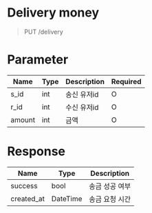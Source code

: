 # Delivery money

> PUT /delivery


# Parameter

Name|Type|Description|Required
---|---|---|---|
s_id|int|송신 유저id|O
r_id|int|수신 유저id|O
amount|int|금액|O


# Response

Name|Type|Description
---|---|---|
success|bool|송금 성공 여부
created_at|DateTime|송금 요청 시간
